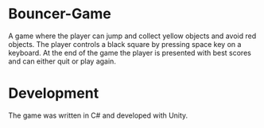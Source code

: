 # Bouncer-Game
A game where the player can jump and collect yellow objects and avoid red objects. The player controls a black square by pressing space key on a keyboard.
At the end of the game the player is presented with best scores and can either quit or play again.

# Development
The game was written in C# and developed with Unity.
